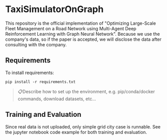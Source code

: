 # TaxiSimulatorOnGraph

This repository is the official implementation of "Optimizing Large-Scale Fleet Management on a Road
Network using Multi-Agent Deep Reinforcement
Learning with Graph Neural Network".
Because we use the company's data, so if the paper is accepted, 
we will disclose the data after consulting with the company.

## Requirements

To install requirements:

```setup
pip install -r requirements.txt
```

> 📋Describe how to set up the environment, e.g. pip/conda/docker commands, download datasets, etc...

## Training and Evaluation

Since real data is not uploaded, only simple grid city case is runnable.
See the jupyter notebook code example for both training and evaluation.